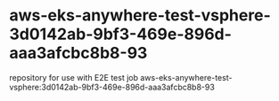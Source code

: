 # aws-eks-anywhere-test-vsphere-3d0142ab-9bf3-469e-896d-aaa3afcbc8b8-93
repository for use with E2E test job aws-eks-anywhere-test-vsphere:3d0142ab-9bf3-469e-896d-aaa3afcbc8b8-93
